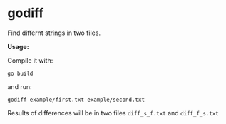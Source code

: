 # godiff
Find differnt strings in two files.

**Usage:**

Compile it with:

`go build`

and run:

`godiff example/first.txt example/second.txt`

Results of differences will be in two files `diff_s_f.txt` and `diff_f_s.txt`
